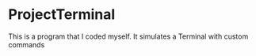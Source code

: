 # ProjectTerminal
This is a program that I coded myself. It simulates a Terminal with custom commands

